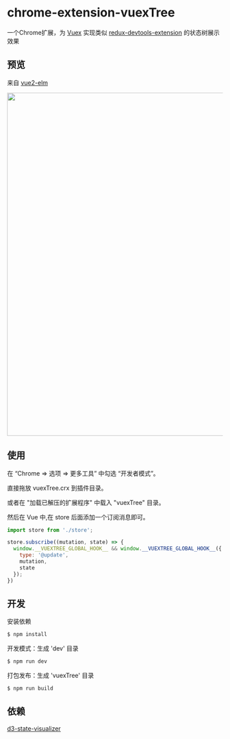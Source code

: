 # chrome-extension-vuexTree

一个Chrome扩展，为 [Vuex](https://github.com/vuejs/vuex) 实现类似 [redux-devtools-extension](https://github.com/zalmoxisus/redux-devtools-extension) 的状态树展示效果


## 预览
来自 [vue2-elm](https://github.com/bailicangdu/vue2-elm)

<img src='https://raw.githubusercontent.com/zhw2590582/chrome-extension-vuexTree/master/preview01.gif' width='800px'>


## 使用
在 “Chrome => 选项 => 更多工具” 中勾选 “开发者模式”。

直接拖放 vuexTree.crx 到插件目录。

或者在 "加载已解压的扩展程序" 中载入 "vuexTree" 目录。

然后在 Vue 中,在 store 后面添加一个订阅消息即可。
```js
import store from './store';

store.subscribe((mutation, state) => {
  window.__VUEXTREE_GLOBAL_HOOK__ && window.__VUEXTREE_GLOBAL_HOOK__({
    type: '@update',
    mutation,
    state
  });
})

```

## 开发

安装依赖
```sh
$ npm install
```

开发模式：生成 'dev' 目录
```sh
$ npm run dev
```

打包发布：生成 'vuexTree' 目录
```sh
$ npm run build
```

## 依赖
[d3-state-visualizer](https://github.com/romseguy/d3-state-visualizer)
